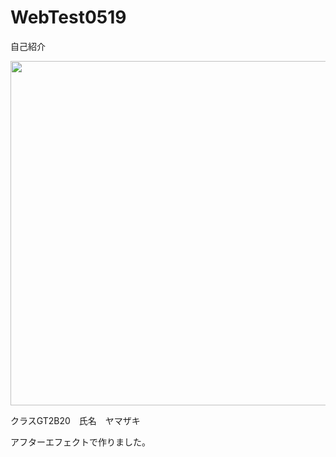 # WebTest0519<!doctype html>
<html>
<head>
<meta charset="utf-8">
<title>test</title>
</head>
自己紹介
 
<body>
<p><img src="コンポ 1/コンポ 1_00094.jpg" width="980" height="551" alt=""/>
</p>
<p>クラスGT2B20　氏名　ヤマザキ</p>
<p>アフターエフェクトで作りました。</p>
</body>
</html>
